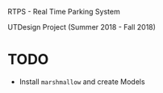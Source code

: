 RTPS - Real Time Parking System

UTDesign Project (Summer 2018 - Fall 2018)

# TODO
* Install `marshmallow` and create Models